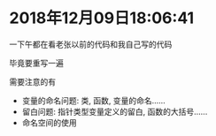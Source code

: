 # 2018年12月09日18:06:41

一下午都在看老张以前的代码和我自己写的代码

毕竟要重写一遍

需要注意的有

- 变量的命名问题: 类, 函数, 变量的命名......
- 留白问题: 指针类型变量定义的留白, 函数的大括号......
- 命名空间的使用

